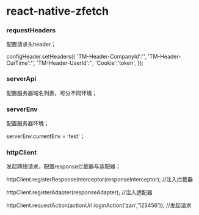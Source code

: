 # react-native-zfetch


### requestHeaders

配置请求头header；

configHeader.setHeaders({
    'TM-Header-CompanyId':'',
    'TM-Header-CurTime':'',
    'TM-Header-UserId':'',
    'Cookie':'token',
});

### serverApi

配置服务器域名列表，可分不同环境；

### serverEnv

配置服务器环境；

serverEnv.currentEnv = 'test'；

### httpClient

发起网络请求，配置response拦截器与适配器；

httpClient.registerResponseInterceptor(responseInterceptor); //注入拦截器

httpClient.registerAdapter(responseAdapter); //注入适配器

httpClient.requestAction(actionUrl.loginAction('zan','123456')); //发起请求
